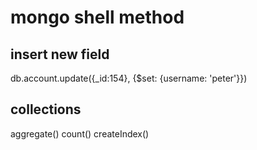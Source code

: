 # mongo shell method
## insert new field
db.account.update({_id:154}, {$set: {username: 'peter'}})

## collections
aggregate()
count()
createIndex()
